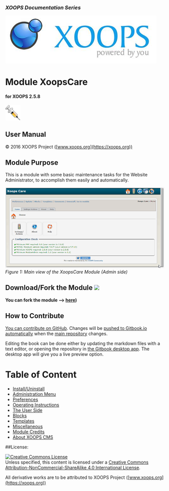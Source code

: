 ### _XOOPS Documentation Series_
![logoXoops.jpg](assets/logoXoops.jpg)

# Module XoopsCare
#### for XOOPS 2.5.8
      
![logoModule.png](assets/logoModule.png)
            
## User Manual

© 2016 XOOPS Project ([www.xoops.org](https://xoops.org))  

## Module Purpose 

This is a module with some basic maintenance tasks for the Website Administrator, to accomplish them easily and automatically.

![image001.png](assets/image001.png)
*Figure 1: Main view of the XoopsCare Module (Admin side)*

## Download/Fork the Module ![](https://xoops.org/images/forkit.png) 

**You can fork the module --> [here](https://github.com/XoopsModules25x/xoopscare))** 

## How to Contribute

[You can contribute on GitHub](https://github.com/XoopsDocs/xoopscare-tutorial). Changes will be [pushed to Gitbook.io automatically](https://www.gitbook.com/book/xoops/xoopscare-tutorial/activity) when the [main repository](https://github.com/XoopsDocs/xoopscare-tutorial) changes.

Editing the book can be done either by updating the markdown files with a text editor, or opening the repository in [the Gitbook desktop app](https://github.com/GitbookIO/editor/blob/master/README.md). The desktop app will give you a live preview option.

# Table of Content

* [Install/Uninstall](book/1install.md)
* [Administration Menu](book/2administration.md)
* [Preferences](book/3preferences.md)
* [Operating Instructions](book/4operations.md)
* [The User Side](book/5userside.md)
* [Blocks](book/6blocks.md)
* [Templates](book/7templates.md)
* [Miscellaneous](book/8other.md) 
* [Module Credits](book/9credits.md)
* [About XOOPS CMS](book/10aboutxoops.md)

##License:

<a rel="license" href="http://creativecommons.org/licenses/by-nc-sa/4.0/"><img alt="Creative Commons License" style="border-width:0" src="https://i.creativecommons.org/l/by-nc-sa/4.0/88x31.png" /></a><br />Unless specified, this content is licensed under a <a rel="license" href="http://creativecommons.org/licenses/by-nc-sa/4.0/">Creative Commons Attribution-NonCommercial-ShareAlike 4.0 International License</a>.

All derivative works are to be attributed to XOOPS Project ([www.xoops.org](https://xoops.org))
